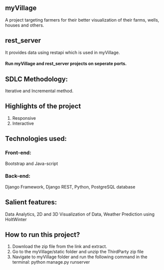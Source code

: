 ## myVillage
A project targeting farmers for their better visualization of their farms, wells, houses and others.

## rest_server
It provides data using restapi which is used in myVillage.

#### Run myVillage and rest_server projects on seperate ports.

## SDLC Methodology:
Iterative and Incremental method.

## Highlights of the project
1. Responsive
2. Interactive

## Technologies used:
### Front-end: 
Bootstrap and Java-script
### Back-end: 
Django Framework, Django REST, Python, PostgreSQL database

## Salient features:
Data Analytics, 2D and 3D Visualization of Data, Weather Prediction using HoltWinter

## How to run this project?
1. Download the zip file from the link and extract.
2. Go to the myVillage/static folder and unzip the ThirdParty zip file
3. Navigate to myVillage folder and run the following command in the terminal: python manage.py runserver

